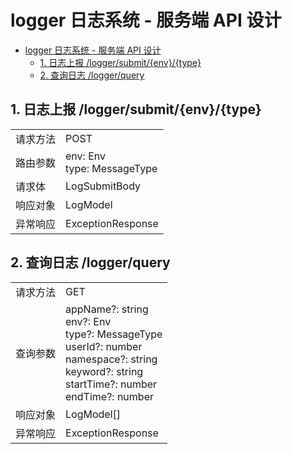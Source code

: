 # logger 日志系统 - 服务端 API 设计

<!-- TOC -->

- [logger 日志系统 - 服务端 API 设计](#logger-日志系统---服务端-api-设计)
  - [1. 日志上报 /logger/submit/{env}/{type}](#1-日志上报-loggersubmitenvtype)
  - [2. 查询日志 /logger/query](#2-查询日志-loggerquery)

<!-- /TOC -->

## 1. 日志上报 /logger/submit/{env}/{type}

|          |                                |
| -------- | ------------------------------ |
| 请求方法 | POST                           |
| 路由参数 | env: Env<br/>type: MessageType |
| 请求体   | LogSubmitBody                  |
| 响应对象 | LogModel                       |
| 异常响应 | ExceptionResponse              |

## 2. 查询日志 /logger/query

|          |                                                                                                                                        |
| -------- | -------------------------------------------------------------------------------------------------------------------------------------- |
| 请求方法 | GET                                                                                                                                    |
| 查询参数 | appName?: string<br/>env?: Env<br/>type?: MessageType<br/>userId?: number<br/>namespace?: string<br/>keyword?: string<br/>startTime?: number<br/>endTime?: number |
| 响应对象 | LogModel[]                                                                                                                             |
| 异常响应 | ExceptionResponse                                                                                                                      |
